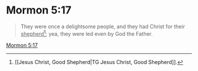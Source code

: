 # Mormon 5:17

> They were once a delightsome people, and they had Christ for their <u>shepherd</u>[^a]; yea, they were led even by God the Father.

[Mormon 5:17](https://www.churchofjesuschrist.org/study/scriptures/bofm/morm/5?lang=eng&id=p17#p17)


[^a]: [[Jesus Christ, Good Shepherd|TG Jesus Christ, Good Shepherd]].  
